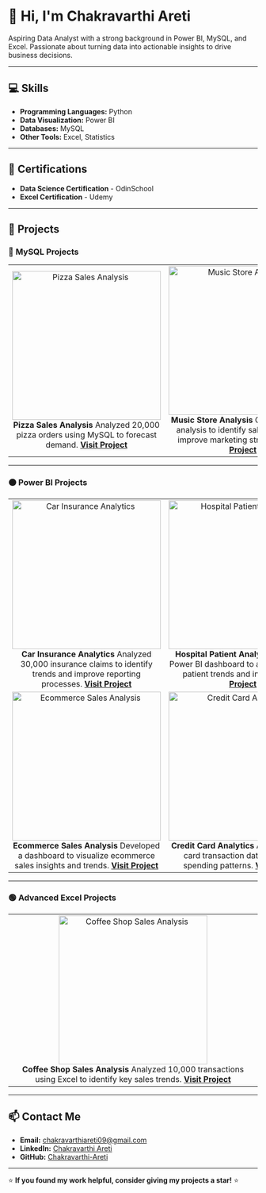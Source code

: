 # 👋 Hi, I'm Chakravarthi Areti

Aspiring Data Analyst with a strong background in Power BI, MySQL, and Excel. Passionate about turning data into actionable insights to drive business decisions.

---

## 💻 Skills
- **Programming Languages:** Python
- **Data Visualization:** Power BI
- **Databases:** MySQL
- **Other Tools:** Excel, Statistics

---

## 🎯 Certifications
- **Data Science Certification** - OdinSchool
- **Excel Certification** - Udemy

---

## 🚀 Projects

### 🔹 **MySQL Projects**
<table>
  <tr>
    <td align="center">
      <img src="https://via.placeholder.com/300x200?text=Pizza+Sales+Analysis" alt="Pizza Sales Analysis" width="300">
      <br>
      <b>Pizza Sales Analysis</b>  
      Analyzed 20,000 pizza orders using MySQL to forecast demand.  
      <a href="https://github.com/Chakravarthi-areti/Pizza-Sales-Analysis"><b>Visit Project</b></a>
    </td>
    <td align="center">
      <img src="https://via.placeholder.com/300x200?text=Music+Store+Analysis" alt="Music Store Analysis" width="300">
      <br>
      <b>Music Store Analysis</b>  
      Conducted data analysis to identify sales trends and improve marketing strategies.  
      <a href="https://github.com/Chakravarthi-areti/Music-Store-Analysis"><b>Visit Project</b></a>
    </td>
  </tr>
</table>

---

### 🟠 **Power BI Projects**
<table>
  <tr>
    <td align="center">
      <img src="https://via.placeholder.com/300x200?text=Car+Insurance+Analytics" alt="Car Insurance Analytics" width="300">
      <br>
      <b>Car Insurance Analytics</b>  
      Analyzed 30,000 insurance claims to identify trends and improve reporting processes.  
      <a href="https://github.com/Chakravarthi-areti/Car-Insurance-Analytics"><b>Visit Project</b></a>
    </td>
    <td align="center">
      <img src="https://via.placeholder.com/300x200?text=Hospital+Patient+Analysis" alt="Hospital Patient Analysis" width="300">
      <br>
      <b>Hospital Patient Analysis</b>  
      Created a Power BI dashboard to analyze hospital patient trends and insights.  
      <a href="https://github.com/Chakravarthi-areti/Hospital-Patient-Analysis"><b>Visit Project</b></a>
    </td>
  </tr>
  <tr>
    <td align="center">
      <img src="https://via.placeholder.com/300x200?text=Ecommerce+Sales+Analysis" alt="Ecommerce Sales Analysis" width="300">
      <br>
      <b>Ecommerce Sales Analysis</b>  
      Developed a dashboard to visualize ecommerce sales insights and trends.  
      <a href="https://github.com/Chakravarthi-areti/Ecommerce-Sales-Analysis"><b>Visit Project</b></a>
    </td>
    <td align="center">
      <img src="https://via.placeholder.com/300x200?text=Credit+Card+Analytics" alt="Credit Card Analytics" width="300">
      <br>
      <b>Credit Card Analytics</b>  
      Analyzed credit card transaction data to identify spending patterns.  
      <a href="https://github.com/Chakravarthi-areti/Credit-Card-Analytics"><b>Visit Project</b></a>
    </td>
  </tr>
</table>

---

### 🟢 **Advanced Excel Projects**
<table>
  <tr>
    <td align="center">
      <img src="https://via.placeholder.com/300x200?text=Coffee+Shop+Sales+Analysis" alt="Coffee Shop Sales Analysis" width="300">
      <br>
      <b>Coffee Shop Sales Analysis</b>  
      Analyzed 10,000 transactions using Excel to identify key sales trends.  
      <a href="https://github.com/Chakravarthi-areti/Coffee-Shop-Sales-Analysis"><b>Visit Project</b></a>
    </td>
  </tr>
</table>

---

## 📫 Contact Me
- **Email:** [chakravarthiareti09@gmail.com](mailto:chakravarthiareti09@gmail.com)  
- **LinkedIn:** [Chakravarthi Areti](https://www.linkedin.com/in/chakravarthiareti)  
- **GitHub:** [Chakravarthi-Areti](https://github.com/Chakravarthi-areti)

---

⭐ **If you found my work helpful, consider giving my projects a star!** ⭐

